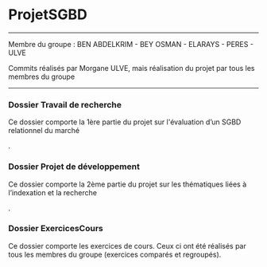 # ProjetSGBD

***

Membre du groupe : BEN ABDELKRIM - BEY OSMAN - ELARAYS - PERES - ULVE

Commits réalisés par Morgane ULVE, mais réalisation du projet par tous les membres du groupe

***

### Dossier Travail de recherche
Ce dossier comporte la 1ère partie du projet sur l'évaluation d’un SGBD relationnel du marché

.

### Dossier Projet de développement
Ce dossier comporte la 2ème partie du projet sur les thématiques liées à l’indexation et la recherche

.     

### Dossier ExercicesCours
Ce dossier comporte les exercices de cours. Ceux ci ont été réalisés par tous les membres du groupe (exercices comparés et regroupés). 
